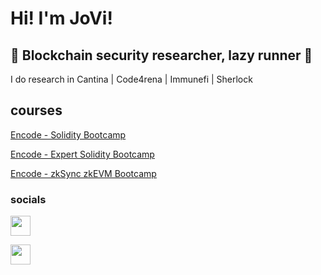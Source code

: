 Hi! I'm JoVi!
==========================================================================================================================================

🔗 Blockchain security researcher, lazy runner 🏃
------------------------

I do research in Cantina | Code4rena | Immunefi | Sherlock

## courses
[Encode - Solidity Bootcamp](https://www.encode.club/solidity-bootcamps)

[Encode - Expert Solidity Bootcamp](https://www.encode.club/expert-solidity-bootcamp)

[Encode - zkSync zkEVM Bootcamp](https://www.encode.club/zksync-zkevm-bootcamp)


### socials
<p align="left"> <a href="https://discord.com/users/JoVi#6132" target="_blank" rel="noreferrer"><img src="https://raw.githubusercontent.com/danielcranney/readme-generator/main/public/icons/socials/discord.svg" width="32" height="32" /></a> 
<p align="left"> <a href="https://twitter.com/0jovi0" target="_blank" rel="noreferrer"><img src="https://raw.githubusercontent.com/danielcranney/readme-generator/main/public/icons/socials/twitter.svg" width="32" height="32" /></a>
